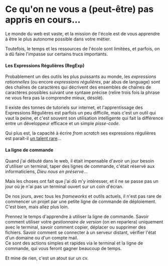 # Ce qu'on ne vous a (peut-être) pas appris en cours...

Le monde du web est vaste, et la mission de l'école est de vous apprendre à être le plus autonome possible dans votre métier.

Toutefois, le temps et les ressources de l'école sont limitées, et parfois, on a dû faire l'impasse sur certains trucs importants.

#### Les Expressions Régulières (RegExp)

Probablement un des outils les plus puissants au monde, les *expressions rationnelles* (ou encore *expressions régulières*, par abus de language) sont des chaînes de caractères qui décrivent des ensembles de chaînes de caractères possibles suivant une syntaxe précise (relire trois fois la phrase ne vous fera pas la comprendre mieux, désolé).

Il existe des tonnes de tutoriels sur internet, et l'apprentissage des Expressions Régulières est parfois un peu difficile, mais c'est un outil qui vaut la peine, et c'est souvent son utilisation intelligente qui fait la différence entre un développeur efficace et un simple *pisse-code*.

Qui plus est, la capacité à écrire *from scratch* ses expressions régulières est paraît-il [un talent rare](http://www.commitstrip.com/fr/2014/02/24/coder-on-the-verge-of-extinction/)...

#### La ligne de commande

Quand j'ai débuté dans le web, il était impensable d'avoir un jour besoin d'utiliser un terminal, taper des lignes de commande, c'était réservé aux informaticiens, *Dieu nous en préserve*...

Mais les choses ont fait que j'ai dû m'y intéresser, et il ne se passe pas un jour où je n'ai pas un terminal ouvert sur un coin d'écran.

De nos jours, avec tous les *frameworks* et outils actuels, il n'est pas rare de commencer un projet par une petite ligne de commande de déploiement.  
C'est bien, mais allez plus loin.

Prennez le temps d'apprendre à utiliser la ligne de commande. Savoir comment utiliser votre *gestionnaire de version* (on en reparlera) uniquement avec le terminal, savoir comment copier, déplacer ou supprimer des fichiers. Savoir comment se connecter à un serveur distant, vérifier l'état d'un domaine ou d'un compte mail.  
Ce sont des actions simples et rapides via le terminal et la ligne de commande, qui vous feront gagner beaucoup de temps.

Et mine de rien, c'est un atout sur un cv.
